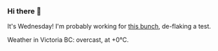 ### Hi there :wave:

It's Wednesday! I'm probably working for [this bunch](https://github.com/kohofinancial), de-flaking a test.

Weather in Victoria BC: overcast, at +0°C.
